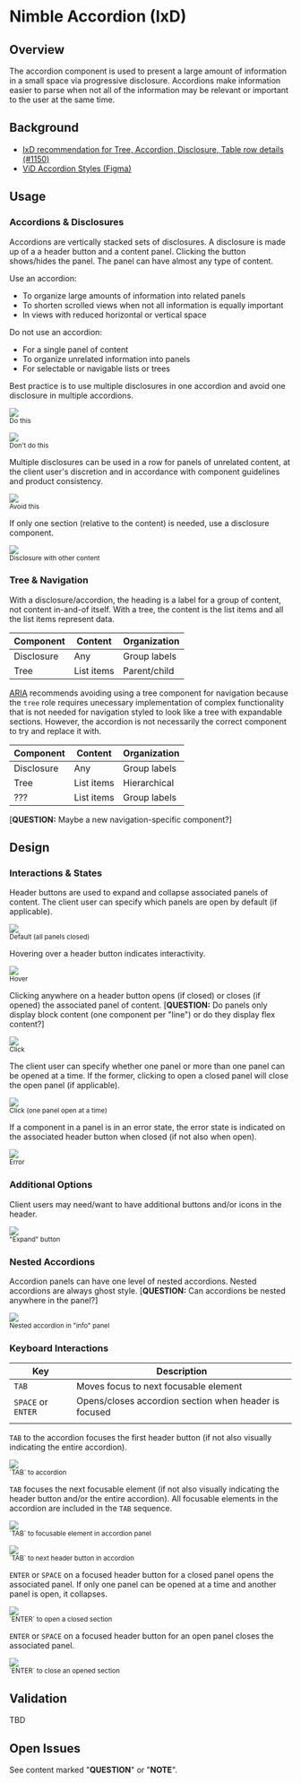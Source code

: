 # Nimble Accordion (IxD)

## Overview
The accordion component is used to present a large amount of information in a small space via progressive disclosure. Accordions make information easier to parse when not all of the information may be relevant or important to the user at the same time.

## Background
- [IxD recommendation for Tree, Accordion, Disclosure, Table row details (#1150)](https://github.com/orgs/ni/projects/7/views/13?pane=issue&itemId=24667320)
- [ViD Accordion Styles (Figma)](https://www.figma.com/file/PO9mFOu5BCl8aJvFchEeuN/Nimble_Components?type=design&node-id=1295-85131&mode=design)

## Usage
### Accordions & Disclosures
Accordions are vertically stacked sets of disclosures. A disclosure is made up of a a header button and a content panel. Clicking the button shows/hides the panel. The panel can have almost any type of content. 

Use an accordion:
- To organize large amounts of information into related panels
- To shorten scrolled views when not all information is equally important
- In views with reduced horizontal or vertical space

Do not use an accordion:
- For a single panel of content
- To organize unrelated information into panels
- For selectable or navigable lists or trees

Best practice is to use multiple disclosures in one accordion and avoid one disclosure in multiple accordions.

<p>
<kbd><img src="spec-images/Accordion-13.png"></kbd>
<br>
<sup>Do this</sup>
</p>
<p>
<kbd><img src="spec-images/Accordion-14.png"></kbd>
<br>
<sup>Don't do this</sup>
</p>

Multiple disclosures can be used in a row for panels of unrelated content, at the client user's discretion and in accordance with component guidelines and product consistency.

<p>
<kbd><img src="spec-images/Accordion-15.png"></kbd>
<br>
<sup>Avoid this</sup>
</p>

If only one section (relative to the content) is needed, use a disclosure component.

<p>
<kbd><img src="spec-images/Accordion-16.png"></kbd>
<br>
<sup>Disclosure with other content</sup>
</p>

### Tree & Navigation
With a disclosure/accordion, the heading is a label for a group of content, not content in-and-of itself. With a tree, the content is the list items and all the list items represent data.

| Component | Content | Organization |
|-----------|---------|--------------|
| Disclosure | Any | Group labels |
| Tree | List items | Parent/child |

[ARIA](https://www.w3.org/WAI/ARIA/apg/patterns/treeview/examples/treeview-navigation/) recommends avoiding using a tree component for navigation because the `tree` role requires unecessary implementation of complex functionality that is not needed for navigation styled to look like a tree with expandable sections. However, the accordion is not necessarily the correct component to try and replace it with.

| Component | Content | Organization |
|-----------|---------|--------------|
| Disclosure | Any | Group labels |
| Tree | List items | Hierarchical |
| ??? | List items | Group labels |

[**QUESTION:** Maybe a new navigation-specific component?]

## Design
### Interactions & States
Header buttons are used to expand and collapse associated panels of content. The client user can specify which panels are open by default (if applicable).

<p>
<kbd><img src="spec-images/Accordion-1.png"></kbd>
<br>
<sup>Default (all panels closed)</sup>
</p>

Hovering over a header button indicates interactivity.

<p>
<kbd><img src="spec-images/Accordion-2.png"></kbd>
<br>
<sup>Hover</sup>
</p>

Clicking anywhere on a header button opens (if closed) or closes (if opened) the associated panel of content. [**QUESTION:** Do panels only display block content (one component per "line") or do they display flex content?]

<p>
<kbd><img src="spec-images/Accordion-3.png"></kbd>
<br>
<sup>Click</sup>
</p>

The client user can specify whether one panel or more than one panel can be opened at a time. If the former, clicking to open a closed panel will close the open panel (if applicable).

<p>
<kbd><img src="spec-images/Accordion-4.png"></kbd>
<br>
<sup>Click (one panel open at a time)</sup>
</p>

If a component in a panel is in an error state, the error state is indicated on the associated header button when closed (if not also when open).

<p>
<kbd><img src="spec-images/Accordion-5.png"></kbd>
<br>
<sup>Error</sup>
</p>

### Additional Options
Client users may need/want to have additional buttons and/or icons in the header.

<p>
<kbd><img src="spec-images/Accordion-6.png"></kbd>
<br>
<sup>"Expand" button</sup>
</p>

### Nested Accordions
Accordion panels can have one level of nested accordions. Nested accordions are always ghost style. [**QUESTION:** Can accordions be nested anywhere in the panel?]

<p>
<kbd><img src="spec-images/Accordion-7.png"></kbd>
<br>
<sup>Nested accordion in "info" panel</sup>
</p>


### Keyboard Interactions
| Key                  | Description                      |
|----------------------|----------------------------------|
| `TAB` | Moves focus to next focusable element |
| `SPACE` or `ENTER` | Opens/closes accordion section when header is focused |
| | | 

`TAB` to the accordion focuses the first header button (if not also visually indicating the entire accordion).

<p>
<kbd><img src="spec-images/Accordion-8.png"></kbd>
<br>
<sup>`TAB` to accordion</sup>
</p>

`TAB` focuses the next focusable element (if not also visually indicating the header button and/or the entire accordion). All focusable elements in the accordion are included in the `TAB` sequence.

<p>
<kbd><img src="spec-images/Accordion-9.png"></kbd>
<br>
<sup>`TAB` to focusable element in accordion panel</sup>
</p>
<p>
<kbd><img src="spec-images/Accordion-10.png"></kbd>
<br>
<sup>`TAB` to next header button in accordion</sup>
</p>

`ENTER` or `SPACE` on a focused header button for a closed panel opens the associated panel. If only one panel can be opened at a time and another panel is open, it collapses.

<p>
<kbd><img src="spec-images/Accordion-11.png"></kbd>
<br>
<sup>`ENTER` to open a closed section</sup>
</p>

`ENTER` or `SPACE` on a focused header button for an open panel closes the associated panel.

<p>
<kbd><img src="spec-images/Accordion-12.png"></kbd>
<br>
<sup>`ENTER` to close an opened section</sup>
</p>

## Validation
TBD

## Open Issues
See content marked "**QUESTION**" or "**NOTE**".